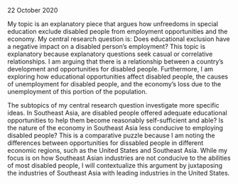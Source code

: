 22 October 2020

My topic is an explanatory piece that argues how unfreedoms in special education exclude disabled people from employment opportunities and the economy. My central research question is: Does educational exclusion have a negative impact on a disabled person’s employment? This topic is explanatory because explanatory questions seek casual or correlative relationships. I am arguing that there is a relationship between a country’s development and opportunities for disabled people. Furthermore, I am exploring how educational opportunities affect disabled people, the causes of unemployment for disabled people, and the economy’s loss due to the unemployment of this portion of the population.

The subtopics of my central research question investigate more specific ideas. In Southeast Asia, are disabled people offered adequate educational opportunities to help them become reasonably self-sufficient and able? Is the nature of the economy in Southeast Asia less conducive to employing disabled people? This is a comparative puzzle because I am noting the differences between opportunities for dissabled people in different economic regions, such as the United States and Southeast Asia. While my focus is on how Southeast Asian industries are not conducive to the abilities of most disabled people, I will contextualize this argument by juxtaposing the industries of Southeast Asia with leading industries in the United States.
